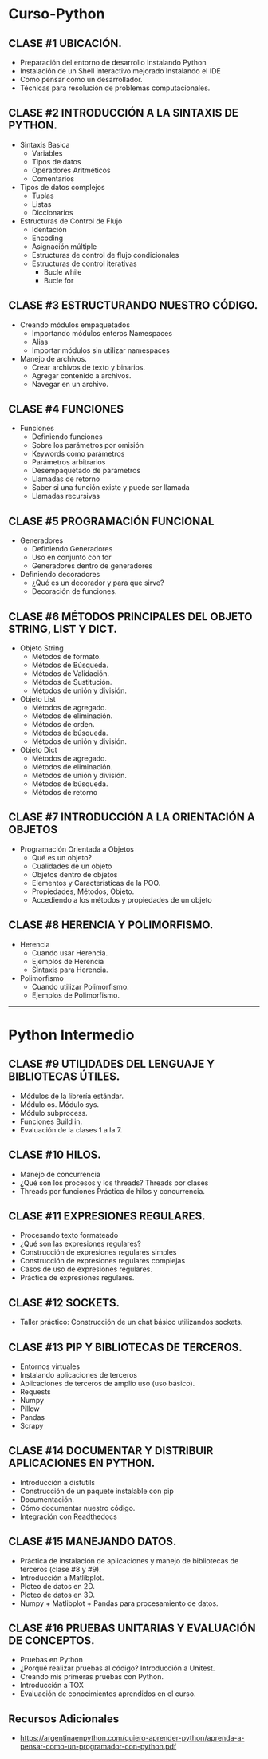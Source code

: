 # Curso-Python

## CLASE #1 UBICACIÓN.
* Preparación del entorno de desarrollo Instalando Python
* Instalación de un Shell interactivo mejorado Instalando el IDE
* Como pensar como un desarrollador.
* Técnicas para resolución de problemas computacionales.

## CLASE #2 INTRODUCCIÓN A LA SINTAXIS DE PYTHON.
* Sintaxis Basica
  * Variables
  * Tipos de datos
  * Operadores Aritméticos
  * Comentarios
* Tipos de datos complejos 
  * Tuplas
  * Listas
  * Diccionarios
* Estructuras de Control de Flujo
  * Identación
  * Encoding
  * Asignación múltiple
  * Estructuras de control de flujo condicionales
  * Estructuras de control iterativas
    * Bucle while
    * Bucle for

## CLASE #3 ESTRUCTURANDO NUESTRO CÓDIGO.
* Creando módulos empaquetados 
  * Importando módulos enteros Namespaces
  * Alias
  * Importar módulos sin utilizar namespaces 
* Manejo de archivos.
  * Crear archivos de texto y binarios. 
  * Agregar contenido a archivos.
  * Navegar en un archivo.

## CLASE #4 FUNCIONES
* Funciones
  * Definiendo funciones
  * Sobre los parámetros por omisión
  * Keywords como parámetros
  * Parámetros arbitrarios
  * Desempaquetado de parámetros
  * Llamadas de retorno
  * Saber si una función existe y puede ser llamada
  * Llamadas recursivas

## CLASE #5 PROGRAMACIÓN FUNCIONAL
* Generadores
  * Definiendo Generadores
  * Uso en conjunto con for
  * Generadores dentro de generadores
* Definiendo decoradores
  * ¿Qué es un decorador y para que sirve? 
  * Decoración de funciones.

## CLASE #6 MÉTODOS PRINCIPALES DEL OBJETO STRING, LIST Y DICT.
* Objeto String
  * Métodos de formato.
  * Métodos de Búsqueda.
  * Métodos de Validación.
  * Métodos de Sustitución.
  * Métodos de unión y división.
* Objeto List
  * Métodos de agregado. 
  * Métodos de eliminación. 
  * Métodos de orden.
  * Métodos de búsqueda. 
  * Métodos de unión y división.
* Objeto Dict
  * Métodos de agregado. 
  * Métodos de eliminación. 
  * Métodos de unión y división. 
  * Métodos de búsqueda.
  * Métodos de retorno

## CLASE #7 INTRODUCCIÓN A LA ORIENTACIÓN A OBJETOS 
* Programación Orientada a Objetos
  * Qué es un objeto? 
  * Cualidades de un objeto 
  * Objetos dentro de objetos
  * Elementos y Características de la POO.
  * Propiedades, Métodos, Objeto.
  * Accediendo a los métodos y propiedades de un objeto

## CLASE #8 HERENCIA Y POLIMORFISMO.
* Herencia
  * Cuando usar Herencia.
  * Ejemplos de Herencia 
  * Sintaxis para Herencia.
* Polimorfismo
  * Cuando utilizar Polimorfismo.
  * Ejemplos de Polimorfismo.

---
# Python Intermedio

## CLASE #9 UTILIDADES DEL LENGUAJE Y BIBLIOTECAS ÚTILES.
* Módulos de la librería estándar.
* Módulo os. Módulo sys.
* Módulo subprocess.
* Funciones Build in.
* Evaluación de la clases 1 a la 7.

## CLASE #10 HILOS.
* Manejo de concurrencia
* ¿Qué son los procesos y los threads? Threads por clases
* Threads por funciones Práctica de hilos y concurrencia.

## CLASE #11 EXPRESIONES REGULARES.
* Procesando texto formateado
* ¿Qué son las expresiones regulares? 
* Construcción de expresiones regulares simples 
* Construcción de expresiones regulares complejas 
* Casos de uso de expresiones regulares.
* Práctica de expresiones regulares.

## CLASE #12 SOCKETS.
* Taller práctico: Construcción de un chat básico utilizandos sockets.

## CLASE #13 PIP Y BIBLIOTECAS DE TERCEROS.
* Entornos virtuales
* Instalando aplicaciones de terceros
* Aplicaciones de terceros de amplio uso (uso básico).
* Requests
* Numpy 
* Pillow
* Pandas
* Scrapy

## CLASE #14 DOCUMENTAR Y DISTRIBUIR APLICACIONES EN PYTHON.
* Introducción a distutils
* Construcción de un paquete instalable con pip
* Documentación.
* Cómo documentar nuestro código.
* Integración con Readthedocs

## CLASE #15 MANEJANDO DATOS.
* Práctica de instalación de aplicaciones y manejo de bibliotecas de terceros (clase #8 y #9). 
* Introducción a Matlibplot.
* Ploteo de datos en 2D. 
* Ploteo de datos en 3D.
* Numpy + Matlibplot + Pandas para procesamiento de datos.

## CLASE #16 PRUEBAS UNITARIAS Y EVALUACIÓN DE CONCEPTOS.
* Pruebas en Python
* ¿Porqué realizar pruebas al código? Introducción a Unitest.
* Creando mis primeras pruebas con Python.
* Introducción a TOX
* Evaluación de conocimientos aprendidos en el curso. 


## Recursos Adicionales
* https://argentinaenpython.com/quiero-aprender-python/aprenda-a-pensar-como-un-programador-con-python.pdf
